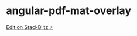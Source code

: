 # angular-pdf-mat-overlay

[Edit on StackBlitz ⚡️](https://stackblitz.com/edit/angular-pdf-mat-overlay)